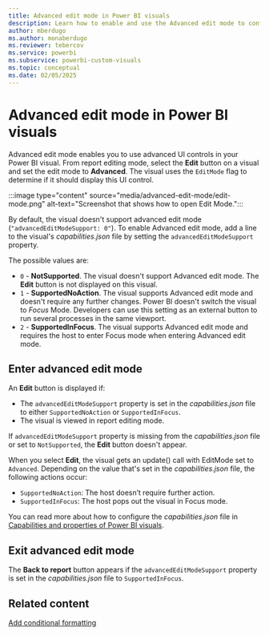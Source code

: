 ```yaml
---
title: Advanced edit mode in Power BI visuals
description: Learn how to enable and use the Advanced edit mode to configure advanced UI controls in Power BI visuals.
author: mberdugo
ms.author: monaberdugo
ms.reviewer: tebercov 
ms.service: powerbi
ms.subservice: powerbi-custom-visuals
ms.topic: conceptual
ms.date: 02/05/2025
---
```


# Advanced edit mode in Power BI visuals

Advanced edit mode enables you to use advanced UI controls in your Power BI visual. From report editing mode, select the **Edit** button on a visual and set the edit mode to **Advanced**. The visual uses the `EditMode` flag to determine if it should display this UI control.

:::image type="content" source="media/advanced-edit-mode/edit-mode.png" alt-text="Screenshot that shows how to open Edit Mode.":::

By default, the visual doesn't support advanced edit mode (`"advancedEditModeSupport: 0"`). To enable Advanced edit mode, add a line to the visual's *capabilities.json* file by setting the `advancedEditModeSupport` property.

The possible values are:

- `0` - **NotSupported**. The visual doesn't support Advanced edit mode. The **Edit** button is not displayed on this visual.
- `1` - **SupportedNoAction**. The visual supports Advanced edit mode and doesn't require any further changes.
Power BI doesn't switch the visual to *Focus* Mode. Developers can use this setting as an external button to run several processes in the same viewport.
- `2` - **SupportedInFocus**. The visual supports Advanced edit mode and requires the host to enter Focus mode when entering Advanced edit mode.

## Enter advanced edit mode

An **Edit** button is displayed if:

- The `advancedEditModeSupport` property is set in the *capabilities.json* file to either `SupportedNoAction` or `SupportedInFocus`.
- The visual is viewed in report editing mode.

If `advancedEditModeSupport` property is missing from the *capabilities.json* file or set to `NotSupported`, the **Edit** button doesn't appear.

When you select **Edit**, the visual gets an update() call with EditMode set to `Advanced`. Depending on the value that's set in the *capabilities.json* file, the following actions occur:

- `SupportedNoAction`: The host doesn’t require further action.
- `SupportedInFocus`: The host pops out the visual in Focus mode.

You can read more about how to configure the *capabilities.json* file in [Capabilities and properties of Power BI visuals](capabilities.md). 

## Exit advanced edit mode

The **Back to report** button appears if the `advancedEditModeSupport` property is set in the *capabilities.json* file to `SupportedInFocus`. 

## Related content

[Add conditional formatting](conditional-format.md)
